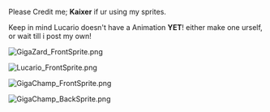 Please Credit me; **Kaixer** if ur using my sprites.

Keep in mind Lucario doesn't have a Animation **YET**! either make one urself, or wait till i post my own!

![GigaZard_FrontSprite.png](GigaZard_FrontSprite.png)

![Lucario_FrontSprite.png](Lucario_FrontSprite.png)

![GigaChamp_FrontSprite.png](GigaChamp_FrontSprite.png)

![GigaChamp_BackSprite.png](GigaChamp_BackSprite.png)
